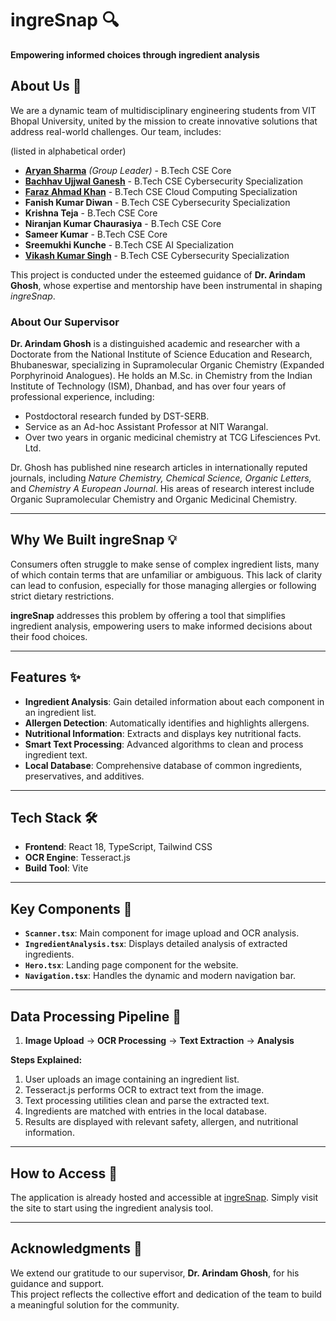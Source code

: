 # ingreSnap 🔍  

**Empowering informed choices through ingredient analysis**  

## About Us 🌟  

We are a dynamic team of multidisciplinary engineering students from VIT Bhopal University, united by the mission to create innovative solutions that address real-world challenges. Our team, includes:  


(listed in alphabetical order)
- **[Aryan Sharma](https://www.linkedin.com/in/aryan-sharma-techynar/)** *(Group Leader)* - B.Tech CSE Core  
- **[Bachhav Ujjwal Ganesh](https://www.linkedin.com/in/ujjwal-bachhav-26b98824b)** - B.Tech CSE Cybersecurity Specialization  
- **[Faraz Ahmad Khan](https://linkedin.com/in/faraz-ahmad-khan-634a40251)** - B.Tech CSE Cloud Computing Specialization  
- **Fanish Kumar Diwan** - B.Tech CSE Cybersecurity Specialization  
- **Krishna Teja** - B.Tech CSE Core  
- **Niranjan Kumar Chaurasiya** - B.Tech CSE Core  
- **Sameer Kumar** - B.Tech CSE Core  
- **Sreemukhi Kunche** - B.Tech CSE AI Specialization  
- **[Vikash Kumar Singh](https://www.linkedin.com/in/vikash-kumar-singh-62a948251/)** - B.Tech CSE Cybersecurity Specialization  

This project is conducted under the esteemed guidance of **Dr. Arindam Ghosh**, whose expertise and mentorship have been instrumental in shaping *ingreSnap*.  

### About Our Supervisor  

**Dr. Arindam Ghosh** is a distinguished academic and researcher with a Doctorate from the National Institute of Science Education and Research, Bhubaneswar, specializing in Supramolecular Organic Chemistry (Expanded Porphyrinoid Analogues). He holds an M.Sc. in Chemistry from the Indian Institute of Technology (ISM), Dhanbad, and has over four years of professional experience, including:  

- Postdoctoral research funded by DST-SERB.  
- Service as an Ad-hoc Assistant Professor at NIT Warangal.  
- Over two years in organic medicinal chemistry at TCG Lifesciences Pvt. Ltd.  

Dr. Ghosh has published nine research articles in internationally reputed journals, including *Nature Chemistry, Chemical Science, Organic Letters,* and *Chemistry A European Journal*. His areas of research interest include Organic Supramolecular Chemistry and Organic Medicinal Chemistry.  

---

## Why We Built ingreSnap 💡  

Consumers often struggle to make sense of complex ingredient lists, many of which contain terms that are unfamiliar or ambiguous. This lack of clarity can lead to confusion, especially for those managing allergies or following strict dietary restrictions.  

**ingreSnap** addresses this problem by offering a tool that simplifies ingredient analysis, empowering users to make informed decisions about their food choices.  

---

## Features ✨  

- **Ingredient Analysis**: Gain detailed information about each component in an ingredient list.  
- **Allergen Detection**: Automatically identifies and highlights allergens.  
- **Nutritional Information**: Extracts and displays key nutritional facts.  
- **Smart Text Processing**: Advanced algorithms to clean and process ingredient text.  
- **Local Database**: Comprehensive database of common ingredients, preservatives, and additives.  

---

## Tech Stack 🛠️  

- **Frontend**: React 18, TypeScript, Tailwind CSS  
- **OCR Engine**: Tesseract.js  
- **Build Tool**: Vite  

---

## Key Components 🔑  

- **`Scanner.tsx`**: Main component for image upload and OCR analysis.  
- **`IngredientAnalysis.tsx`**: Displays detailed analysis of extracted ingredients.  
- **`Hero.tsx`**: Landing page component for the website.  
- **`Navigation.tsx`**: Handles the dynamic and modern navigation bar.  

---

## Data Processing Pipeline 🔄  

1. **Image Upload** → **OCR Processing** → **Text Extraction** → **Analysis**  

**Steps Explained:**  
1. User uploads an image containing an ingredient list.  
2. Tesseract.js performs OCR to extract text from the image.  
3. Text processing utilities clean and parse the extracted text.  
4. Ingredients are matched with entries in the local database.  
5. Results are displayed with relevant safety, allergen, and nutritional information.  

---

## How to Access 🚀  

The application is already hosted and accessible at [ingreSnap](https://ingresnap.vercel.app). Simply visit the site to start using the ingredient analysis tool.  

---

## Acknowledgments 🙏  

We extend our gratitude to our supervisor, **Dr. Arindam Ghosh**, for his guidance and support.  
This project reflects the collective effort and dedication of the team to build a meaningful solution for the community.  
